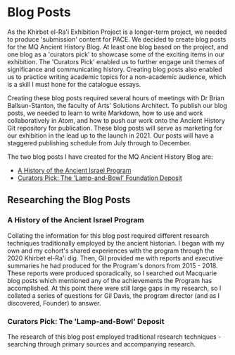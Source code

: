 # Blog Posts

As the Khirbet el-Ra'i Exhibition Project is a longer-term project, we needed to produce 'submission' content for PACE. We decided to create blog posts for the MQ Ancient History Blog. At least one blog based on the project, and one blog as a 'curators pick' to showcase some of the exciting items in our exhibition. The 'Curators Pick' enabled us to further engage unit themes of significance and communicating history. Creating blog posts also enabled us to practice writing academic topics for a non-academic audience, which is a skill I must hone for the catalogue essays. 

Creating these blog posts required several hours of meetings with Dr Brian Ballsun-Stanton, the faculty of Arts' Solutions Architect. To publish our blog posts, we needed to learn to write Markdown, how to use and work collaboratively in Atom, and how to push our work onto the Ancient History Git repository for publication. These blog posts will serve as marketing for our exhibition in the lead up to the launch in 2021. Our posts will have a staggered publishing schedule from July through to December.

The two blog posts I have created for the MQ Ancient History Blog are:

   * [A History of the Ancient Israel Program](AHistory.md)
   * [Curators Pick: The 'Lamp-and-Bowl' Foundation Deposit](Curatorspick.md)

## Researching the Blog Posts

### A History of the Ancient Israel Program

Collating the information for this blog post required different research techniques traditionally employed by the ancient historian. I began with my own and my cohort's shared experiences with the program through the 2020 Khirbet el-Ra'i dig. Then, Gil provided me with reports and executive summaries he had produced for the Program's donors from 2015 - 2018. These reports were produced sporadically, so I searched out Macquarie blog posts which mentioned any of the achievements the Program has accomplished. At this point there were still large gaps in my research, so I collated a series of questions for Gil Davis, the program director (and as I discovered, Founder) to answer. 

### Curators Pick: The 'Lamp-and-Bowl' Deposit

The research of this blog post employed traditional research techniques - searching through primary sources and accompanying research. 